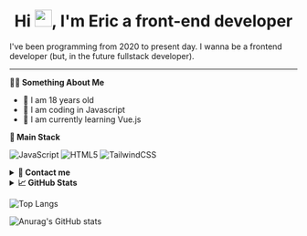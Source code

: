 <h1 align="center">Hi <img src="https://raw.githubusercontent.com/MartinHeinz/MartinHeinz/master/wave.gif" width="30px">, I'm Eric a front-end developer</h1>

<p>I've been programming from 2020 to present day. I wanna be a frontend developer (but, in the future fullstack developer).</p>

---

**🙋‍♂️ Something About Me**

<ul>
  <li> 👦 I am 18 years old</li>
  <li> 🌱 I am coding in Javascript</li>
  <li> 🔭 I am currently learning Vue.js</li>
</ul>


**🌱 Main Stack**

![JavaScript](https://img.shields.io/badge/javascript-%23323330.svg?style=for-the-badge&logo=javascript&logoColor=%23F7DF1E)
![HTML5](https://img.shields.io/badge/html5-%23E34F26.svg?style=for-the-badge&logo=html5&logoColor=white)
![TailwindCSS](https://img.shields.io/badge/tailwindcss-%2338B2AC.svg?style=for-the-badge&logo=tailwind-css&logoColor=white)


<details><summary><b>📧 Contact me</b></summary>
    <ul>
        <li><strong><a href="https://discord.com/users/560924107651153960">Discord: </strong> <code>Evion#5507</code></li>
      <li><strong><a href="https://www.linkedin.com/in/eryk-latasiewicz/"> Linkedin </a></strong></li>
    </ul>
</details>

<details> <summary> <b>📈 GitHub Stats </b> </summary>
[![Top Langs](https://github-readme-stats.vercel.app/api/top-langs/?username=EvionDev&layout=compact&theme=dracula)](https://github.com/anuraghazra/github-readme-stats)

</details>

<!-- ## 🚀 Languages and Tools:
<p align="left"><a href="https://www.w3.org/html/" target="_blank" rel="noreferrer"> <img src="https://raw.githubusercontent.com/devicons/devicon/master/icons/html5/html5-original-wordmark.svg" alt="html5" width="40" height="40"/> </a>
<a href="https://www.w3schools.com/css/" target="_blank" rel="noreferrer"> <img src="https://raw.githubusercontent.com/devicons/devicon/master/icons/css3/css3-original-wordmark.svg" alt="css3" width="40" height="40"/> </a>
  <a href="https://sass-lang.com" target="_blank" rel="noreferrer"> <img src="https://raw.githubusercontent.com/devicons/devicon/master/icons/sass/sass-original.svg" alt="sass" width="40" height="40"/> </a> 
  <a href="https://tailwindcss.com/" target="_blank" rel="noreferrer"> <img src="https://www.vectorlogo.zone/logos/tailwindcss/tailwindcss-icon.svg" alt="tailwind" width="40" height="40"/> </a>
<a href="https://getbootstrap.com" target="_blank" rel="noreferrer"><img src="https://raw.githubusercontent.com/devicons/devicon/master/icons/javascript/javascript-original.svg" alt="javascript" width="40" height="40"/> </a> 
  <a href="https://www.figma.com/" target="_blank" rel="noreferrer"> <img src="https://www.vectorlogo.zone/logos/figma/figma-icon.svg" alt="figma" width="40" height="40"/> </a><a href="https://git-scm.com/" target="_blank" rel="noreferrer"> <img src="https://www.vectorlogo.zone/logos/git-scm/git-scm-icon.svg" alt="git" width="40" height="40"/> </a><a href="https://www.python.org" target="_blank" rel="noreferrer"> <img src="https://raw.githubusercontent.com/devicons/devicon/master/icons/python/python-original.svg" alt="python" width="40" height="40"/> </a> <a href="https://www.selenium.dev" target="_blank" rel="noreferrer"> <img src="https://raw.githubusercontent.com/detain/svg-logos/780f25886640cef088af994181646db2f6b1a3f8/svg/selenium-logo.svg" alt="selenium" width="40" height="40"/> </a>  </p>
  <br/>
  
<p align="center">
        <img alt="EvionDev" src="https://github-readme-streak-stats.herokuapp.com/?user=EvionDev&theme=dracula"/>
</p>


## 📊 My Github Stats


![Top Langs](https://github-readme-stats.vercel.app/api/top-langs/?username=EvionDev&layout=compact&theme=dracula)

![Anurag's GitHub stats](https://github-readme-stats.vercel.app/api?username=EvionDev&show_icons=true&theme=dracula) -->
![Top Langs](https://github-readme-stats.vercel.app/api/top-langs/?username=EvionDev&layout=compact&theme=dracula)

![Anurag's GitHub stats](https://github-readme-stats.vercel.app/api?username=EvionDev&show_icons=true&theme=dracula)


